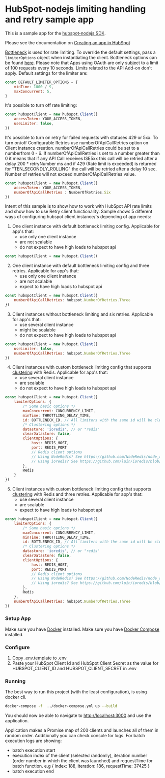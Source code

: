 # HubSpot-nodejs limiting handling and retry sample app

This is a sample app for the [hubspot-nodejs SDK](https://www.npmjs.com/package/@hubspot/api-client).

Please see the documentation on [Creating an app in HubSpot](https://developers.hubspot.com/docs/api/creating-an-ap)

[Bottleneck](https://github.com/SGrondin/bottleneck) is used for rate limiting. To override the default settings, pass a `limiterOptions` object when instantiating the client. Bottleneck options can be found [here](https://github.com/SGrondin/bottleneck#constructor).
Please note that Apps using OAuth are only subject to a limit of 100 requests every 10 seconds. Limits related to the API Add-on don't apply.
Default settings for the limiter are:

```javascript
const DEFAULT_LIMITER_OPTIONS = {
    minTime: 1000 / 9,
    maxConcurrent: 5,
}
```

It's possible to turn off rate limiting:

```javascript
const hubspotClient = new hubspot.Client({ 
    accessToken: YOUR_ACCESS_TOKEN, 
    useLimiter: false,
})
```

It's possible to turn on retry for failed requests with statuses 429 or 5xx. To turn on/off Configurable Retries use numberOfApiCallRetries option on Client instance creation.
numberOfApiCallRetries could be set to a numberfrom 0 - 6. If numberOfApiCallRetries is set to a number greater than 0 it means that if any API Call receives ISE5xx this call will be retried after a delay 200 * retryNumber ms and if 429 (Rate limit is exceeded) is returned for "TEN_SECONDLY_ROLLING" the call will be retried after a delay 10 sec. Number of retries will not exceed numberOfApiCallRetries value.

```javascript
const hubspotClient = new hubspot.Client({ 
    accessToken: YOUR_ACCESS_TOKEN, 
    numberOfApiCallRetries : NumberOfRetries.Six
})
```

Intent of this sample is to show how to work with  HubSpot API rate limits and show how to use Retry client functionality. Sample shows 5 different ways of configuring hubspot client instance/'s depending of app needs:

1. One client instance with default bottleneck limiting config. Applicable for app's that: 
    - use only one client instance 
    - are not scalable
    - do not expect to have high loads to hubspot api
    
```javascript
const hubspotClient = new hubspot.Client()
```

2. One client instance with default bottleneck limiting config and three retries. Applicable for app's that: 
    - use only one client instance 
    - are not scalable
    - expect to have high loads to hubspot api

```javascript
const hubspotClient = new hubspot.Client({
    numberOfApiCallRetries: hubspot.NumberOfRetries.Three
})
```    
   
3. Client instances without bottleneck limiting and six retries. Applicable for app's that: 
    - use several client instance 
    - might be scalable
    - do not expect to have high loads to hubspot api   

```javascript
const hubspotClient = new hubspot.Client({
    useLimiter: false,
    numberOfApiCallRetries: hubspot.NumberOfRetries.Three
})
```  

4. Client instances with custom bottleneck limiting config that supports [clustering](https://www.npmjs.com/package/bottleneck#clustering) with Redis. Applicable for app's that: 
    - use several client instance 
    - are scalable
    - do not expect to have high loads to hubspot api     

```javascript
const hubspotClient = new hubspot.Client({
    limiterOptions: {
        /* Some basic options */
        maxConcurrent: CONCURRENCY_LIMIT,
        minTime: THROTTLING_DELAY_TIME,
        id: BOTTLENECK_ID, // All limiters with the same id will be clustered together
        /* Clustering options */
        datastore: 'ioredis', // or "redis"
        clearDatastore: false,
        clientOptions: {
            host: REDIS_HOST,
            port: REDIS_PORT
            // Redis client options
            // Using NodeRedis? See https://github.com/NodeRedis/node_redis#options-object-properties
            // Using ioredis? See https://github.com/luin/ioredis/blob/master/API.md#new-redisport-host-options
        },
        Redis
    }
})
```  

5. Client instances with custom bottleneck limiting config that supports [clustering](https://www.npmjs.com/package/bottleneck#clustering) with Redis and three retries. Applicable for app's that: 
    - use several client instance 
    - are scalable
    - expect to have high loads to hubspot api

```javascript
const hubspotClient = new hubspot.Client({
    limiterOptions: {
        /* Some basic options */
        maxConcurrent: CONCURRENCY_LIMIT,
        minTime: THROTTLING_DELAY_TIME,
        id: BOTTLENECK_ID, // All limiters with the same id will be clustered together
        /* Clustering options */
        datastore: 'ioredis', // or "redis"
        clearDatastore: false,
        clientOptions: {
            host: REDIS_HOST,
            port: REDIS_PORT
            // Redis client options
            // Using NodeRedis? See https://github.com/NodeRedis/node_redis#options-object-properties
            // Using ioredis? See https://github.com/luin/ioredis/blob/master/API.md#new-redisport-host-options
        },
        Redis
    },
    numberOfApiCallRetries: hubspot.NumberOfRetries.Three
})
```  

### Setup App

Make sure you have [Docker](https://www.docker.com/) installed.
Make sure you have [Docker Compose](https://docs.docker.com/compose/) installed.

### Configure

1. Copy .env.template to .env
2. Paste your HubSpot Client Id and HubSpot Client Secret as the value for HUBSPOT_CLIENT_ID and HUBSPOT_CLIENT_SECRET in .env

### Running

The best way to run this project (with the least configuration), is using docker cli.

```bash
docker-compose -f  ../docker-compose.yml up --build
```
You should now be able to navigate to [http://localhost:3000](http://localhost:3000) and use the application. 

Application makes a Promise map of 200 clients and launches all of them in random order.
Additionally you can check console for logs. For batch execution logs are showing:
 - batch execution start
 - execution index of the client (selected randomly), iteration number (order number in which the client was launched) and requestTime for batch function. e.g { index: 188, iteration: 186, requestTime: 37425 }
 - batch execution end
